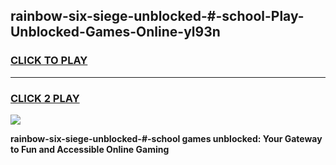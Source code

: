 
## rainbow-six-siege-unblocked-#-school-Play-Unblocked-Games-Online-yl93n
<h3>
<a href="https://premium76.site?title=rainbow-six-siege-unblocked-#-school&ref=25A">CLICK TO PLAY</a></h3>
<hr>

<h3>
<a href="https://premium76.site?title=rainbow-six-siege-unblocked-#-school&ref=25A">CLICK 2 PLAY</a>
  
</h3>

<a href="https://premium76.site?title=rainbow-six-siege-unblocked-#-school&ref=25A"><img src="https://clearcache.store/games.png"></a>


**rainbow-six-siege-unblocked-#-school games unblocked: Your Gateway to Fun and Accessible Online Gaming**
